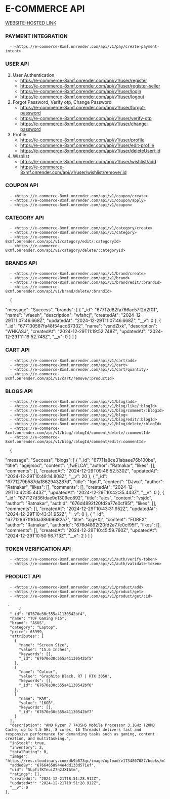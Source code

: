 # E-COMMERCE API
 [WEBSITE-HOSTED LINK](https://e-commerce-1-34e1.onrender.com/)

  ### PAYMENT INTEGRATION
      - <https://e-commerce-8xmf.onrender.com/api/v1/pay/create-payment-intent>
   ### USER API
   1. User Authentication
      - <https://e-commerce-8xmf.onrender.com/api/v1/user/register>
      - <https://e-commerce-8xmf.onrender.com/api/v1/user/register-seller>
      - <https://e-commerce-8xmf.onrender.com/api/v1/user/login>
      - <https://e-commerce-8xmf.onrender.com/api/v1/user/logout>
   2. Forgot Password, Verify otp, Change Password
      - <https://e-commerce-8xmf.onrender.com/api/v1/user/forgot-password>
      - <https://e-commerce-8xmf.onrender.com/api/v1/user/verify-otp>
      - <https://e-commerce-8xmf.onrender.com/api/v1/user/change-password>
   3. Profile
      - <https://e-commerce-8xmf.onrender.com/api/v1/user/profile>
      - <https://e-commerce-8xmf.onrender.com/api/v1/user/edit-profile>
      - <https://e-commerce-8xmf.onrender.com/api/v1/user/deleteUser/:id>
   4. Wishlist
      - <https://e-commerce-8xmf.onrender.com/api/v1/user/wishlist/add>
      - <https://e-commerce-8xmf.onrender.com/api/v1/user/wishlist/remove/:id>
 
  ### COUPON API
      - <https://e-commerce-8xmf.onrender.com/api/v1/coupon/create>
      - <https://e-commerce-8xmf.onrender.com/api/v1/coupon/apply>
      - <https://e-commerce-8xmf.onrender.com/api/v1/coupon>
  ### CATEGORY API
      - <https://e-commerce-8xmf.onrender.com/api/v1/category/create>
      - <https://e-commerce-8xmf.onrender.com/api/v1/category>
      - <https://e-commerce-8xmf.onrender.com/api/v1/category/edit/:categoryId>
      - <https://e-commerce-8xmf.onrender.com/api/v1/category/delete/:categoryId>
  ### BRANDS API
      - <https://e-commerce-8xmf.onrender.com/api/v1/brand/create>
      - <https://e-commerce-8xmf.onrender.com/api/v1/brand>
      - <https://e-commerce-8xmf.onrender.com/api/v1/brand/edit/:brandId>
      - <https://e-commerce-8xmf.onrender.com/api/v1/brand/delete/:brandId>

      {
  "message": "Success",
  "brands": [
    {
      "_id": "67712d82fa766ac57f2d2f01",
      "name": "vfaesh",
      "description": "wfahcj",
      "createdAt": "2024-12-29T11:07:46.668Z",
      "updatedAt": "2024-12-29T11:07:46.668Z",
      "__v": 0
    },
    {
      "_id": "677130587fa48f54acd67332",
      "name": "vsndZlxk",
      "description": "WHKASJ",
      "createdAt": "2024-12-29T11:19:52.748Z",
      "updatedAt": "2024-12-29T11:19:52.748Z",
      "__v": 0
    }
  ]
}
  ### CART API
      - <https://e-commerce-8xmf.onrender.com/api/v1/cart/add>
      - <https://e-commerce-8xmf.onrender.com/api/v1/cart>
      - <https://e-commerce-8xmf.onrender.com/api/v1/cart/quantity>
      - <https://e-commerce-8xmf.onrender.com/api/v1/cart/remove/:productId>
  ### BLOGS API
      - <https://e-commerce-8xmf.onrender.com/api/v1/blog/add>
      - <https://e-commerce-8xmf.onrender.com/api/v1/blog/like/:blogId>
      - <https://e-commerce-8xmf.onrender.com/api/v1/blog/comment/:blogId>
      - <https://e-commerce-8xmf.onrender.com/api/v1/blog>
      - <https://e-commerce-8xmf.onrender.com/api/v1/blog/edit/:blogId>
      - <https://e-commerce-8xmf.onrender.com/api/v1/blog/delete/:blogId>
      - <https://e-commerce-8xmf.onrender.com/api/v1/blog/:blogId/comment/delete/:commentId>
      - <https://e-commerce-8xmf.onrender.com/api/v1/blog/:blogId/comment/edit/:commentId>

      {
  "message": "Success",
  "blogs": [
    {
      "_id": "67711a8ce31abaee76b100be",
      "title": "agejrsod",
      "content": "jfwELCA",
      "author": "Ratnakar",
      "likes": [],
      "comments": [],
      "createdAt": "2024-12-29T09:46:52.530Z",
      "updatedAt": "2024-12-29T10:49:14.808Z",
      "__v": 20
    },
    {
      "_id": "6771279b587da1862943287d",
      "title": "fqdJ",
      "content": "DJwxl",
      "author": "Ratnakar",
      "likes": [],
      "comments": [],
      "createdAt": "2024-12-29T10:42:35.443Z",
      "updatedAt": "2024-12-29T10:42:35.443Z",
      "__v": 0
    },
    {
      "_id": "677127d36fdae9e1309ec892",
      "title": "ajcs",
      "content": "vsjdc",
      "author": "Ratnakar",
      "authId": "676d4892f20fd2a77e0cf95f",
      "likes": [],
      "comments": [],
      "createdAt": "2024-12-29T10:43:31.952Z",
      "updatedAt": "2024-12-29T10:43:31.952Z",
      "__v": 0
    },
    {
      "_id": "67712867ff81da386b9682a7",
      "title": "ajgHXj",
      "content": "EDBFX",
      "author": "Ratnakar",
      "authorId": "676d4892f20fd2a77e0cf95f",
      "likes": [],
      "comments": [],
      "createdAt": "2024-12-29T10:45:59.760Z",
      "updatedAt": "2024-12-29T10:50:56.713Z",
      "__v": 2
    }
  ]
}
   ### TOKEN VERIFICATION API
      - <https://e-commerce-8xmf.onrender.com/api/v1/auth/verify-token>
      - <https://e-commerce-8xmf.onrender.com/api/v1/auth/validate-token>

   ### PRODUCT API
      - <https://e-commerce-8xmf.onrender.com/api/v1/product/add>
      - <https://e-commerce-8xmf.onrender.com/api/v1/product/get>
      - <https://e-commerce-8xmf.onrender.com/api/v1/product/get/:id>

     - 
          {
      "_id": "67670e30c555a41130542bf4",
      "name": "TUF Gaming F15",
      "brand": "ASUS",
      "category": "Laptop",
      "price": 65999,
      "attributes": [
        {
          "name": "Screen Size",
          "value": "15.6 Inches",
          "keywords": [],
          "_id": "67670e30c555a41130542bf5"
        },
        {
          "name": "Colour",
          "value": "Graphite Black, R7 | RTX 3050",
          "keywords": [],
          "_id": "67670e30c555a41130542bf6"
        },
        {
          "name": "RAM",
          "value": "16GB",
          "keywords": [],
          "_id": "67670e30c555a41130542bf7"
        }
      ],
      "description": "AMD Ryzen 7 7435HS Mobile Processor 3.1GHz (20MB Cache, up to 4.5 GHz, 8 cores, 16 Threads) delivers fast and responsive performance for demanding tasks such as gaming, content creation, and multitasking.",
      "inStock": true,
      "inventory": 2,
      "totalRating": 0,
      "image": "https://res.cloudinary.com/dk9b873qc/image/upload/v1734807087/books/m71vvsejyk2t4rqhrw3v.webp",
      "addedBy": "67664658944e4dd133d571ef",
      "uid": "5LpfifKTnuiZ7h2JXIAtm",
      "ratings": [],
      "createdAt": "2024-12-21T18:51:28.912Z",
      "updatedAt": "2024-12-21T18:51:28.912Z",
      "__v": 0
    },

